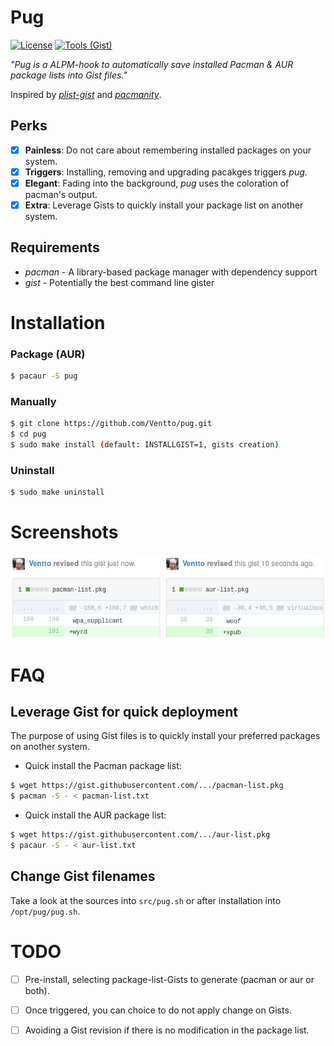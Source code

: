 Pug
===

[![License](https://img.shields.io/badge/license-MIT-blue.svg?style=flat)](https://github.com/Ventto/xpub/blob/master/LICENSE)
[![Tools (Gist)](https://img.shields.io/badge/powered_by-Gist-brightgreen.svg)](https://github.com/defunkt/gist)

*"Pug is a ALPM-hook to automatically save installed Pacman & AUR package lists into Gist files."*

Inspired by [*plist-gist*](https://github.com/DerekTBrown/plist-gist) and [*pacmanity*](https://github.com/alexchernokun/pacmanity).

## Perks

* [x] **Painless**: Do not care about remembering installed packages on your system.
* [x] **Triggers**: Installing, removing and upgrading pacakges triggers *pug*.
* [x] **Elegant**: Fading into the background, *pug* uses the coloration of pacman's output.
* [x] **Extra**: Leverage Gists to quickly install your package list on another system.

## Requirements

* *pacman* - A library-based package manager with dependency support
* *gist* - Potentially the best command line gister

# Installation

### Package (AUR)

```bash
$ pacaur -S pug
```

### Manually

```bash
$ git clone https://github.com/Ventto/pug.git
$ cd pug
$ sudo make install (default: INSTALLGIST=1, gists creation)
```

### Uninstall

```bash
$ sudo make uninstall
```

# Screenshots

![Gist revisions](doc/revisions.jpg)

# FAQ

## Leverage Gist for quick deployment

The purpose of using Gist files is to quickly install your preferred packages on another system.

* Quick install the Pacman package list:

```bash
$ wget https://gist.githubusercontent.com/.../pacman-list.pkg
$ pacman -S - < pacman-list.txt
```

* Quick install the AUR package list:

```bash
$ wget https://gist.githubusercontent.com/.../aur-list.pkg
$ pacaur -S - < aur-list.txt
```

## Change Gist filenames

Take a look at the sources into `src/pug.sh` or after installation into `/opt/pug/pug.sh`.

# TODO

* [ ] Pre-install, selecting package-list-Gists to generate (pacman or aur or both).
* [ ] Once triggered, you can choice to do not apply change on Gists.
* [ ] Avoiding a Gist revision if there is no modification in the package list.

